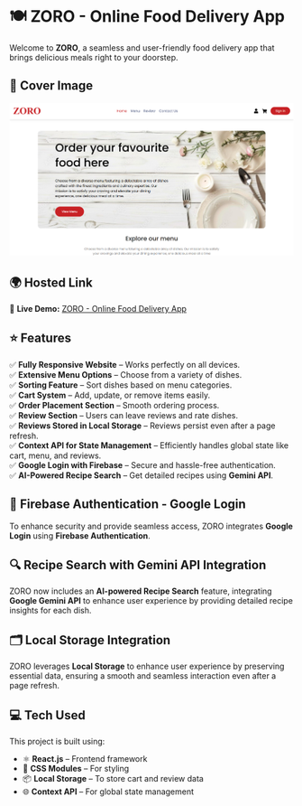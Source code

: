 # 🍽️ ZORO - Online Food Delivery App  

Welcome to **ZORO**, a seamless and user-friendly food delivery app that brings delicious meals right to your doorstep.  

## 📸 Cover Image  

![Cover Image](/src/assets/Screenshot%202025-03-20%20042718.png)  
  
## 🌍 Hosted Link  
🚀 **Live Demo:** [ZORO - Online Food Delivery App](https://zoro-pearl.vercel.app/)  
 


## ⭐ Features  

✅ **Fully Responsive Website** – Works perfectly on all devices.  
✅ **Extensive Menu Options** – Choose from a variety of dishes.  
✅ **Sorting Feature** – Sort dishes based on menu categories.  
✅ **Cart System** – Add, update, or remove items easily.  
✅ **Order Placement Section** – Smooth ordering process.  
✅ **Review Section** – Users can leave reviews and rate dishes.  
✅ **Reviews Stored in Local Storage** – Reviews persist even after a page refresh.  
✅ **Context API for State Management** – Efficiently handles global state like cart, menu, and reviews.  
✅ **Google Login with Firebase** – Secure and hassle-free authentication.  
✅ **AI-Powered Recipe Search** – Get detailed recipes using **Gemini API**.  

## 🔐 Firebase Authentication - Google Login  

To enhance security and provide seamless access, ZORO integrates **Google Login** using **Firebase Authentication**.  

## 🔍 Recipe Search with Gemini API Integration  

ZORO now includes an **AI-powered Recipe Search** feature, integrating **Google Gemini API** to enhance user experience by providing detailed recipe insights for each dish.  

## 🗂️ Local Storage Integration  

ZORO leverages **Local Storage** to enhance user experience by preserving essential data, ensuring a smooth and seamless interaction even after a page refresh.  


## 💻 Tech Used  
This project is built using:  

- ⚛️ **React.js** – Frontend framework  
- 🎨 **CSS Modules** – For styling  
- 📦 **Local Storage** – To store cart and review data  
- 🌐 **Context API** – For global state management  